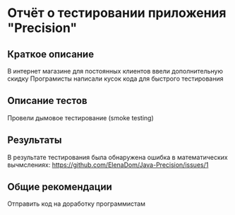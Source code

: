 # Отчёт о тестировании приложения "Precision"

## Краткое описание

В интернет магазине для постоянных клиентов ввели дополнительную скидку
Програмисты написали кусок кода для быстрого тестирования

## Описание тестов

Провели  дымовое тестирование  (smoke testing)


## Результаты

В результате тестирования была обнаружена ошибка в математических вычмслениях:
https://github.com/ElenaDom/Java-Precision/issues/1

## Общие рекомендации

Отправить код на доработку программистам